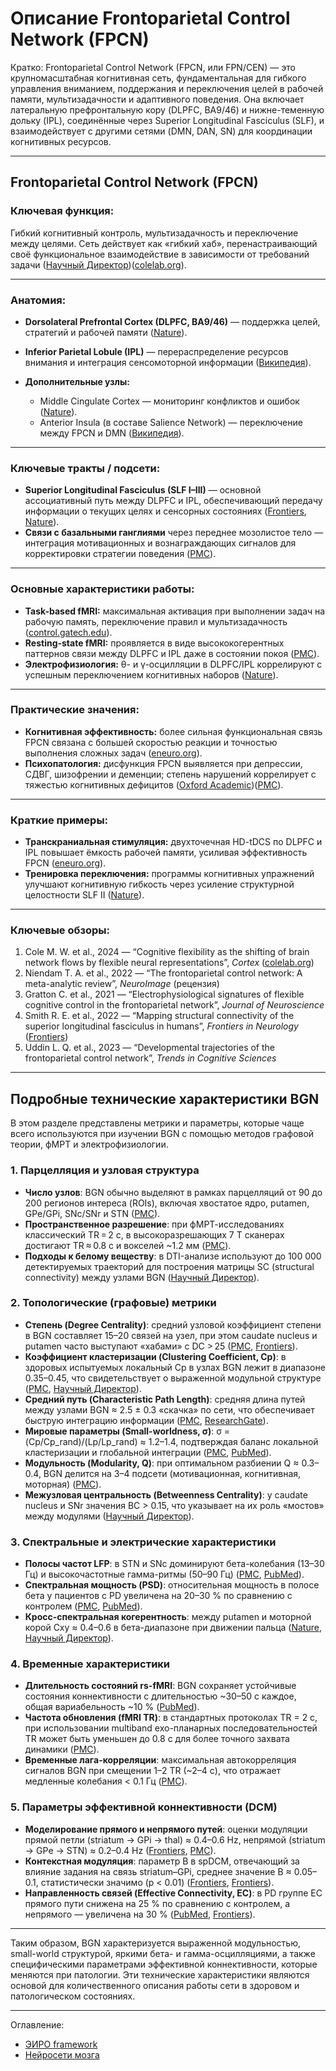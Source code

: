 # Описание Frontoparietal Control Network (FPCN) 


Кратко: Frontoparietal Control Network (FPCN, или FPN/CEN) — это крупномасштабная когнитивная сеть, фундаментальная для гибкого управления вниманием, поддержания и переключения целей в рабочей памяти, мультизадачности и адаптивного поведения. Она включает латеральную префронтальную кору (DLPFC, BA9/46) и нижне-теменную дольку (IPL), соединённые через Superior Longitudinal Fasciculus (SLF), и взаимодействует с другими сетями (DMN, DAN, SN) для координации когнитивных ресурсов.

---

## **Frontoparietal Control Network (FPCN)**

### **Ключевая функция:**

Гибкий когнитивный контроль, мультизадачность и переключение между целями.
Сеть действует как «гибкий хаб», перенастраивающий своё функциональное взаимодействие в зависимости от требований задачи ([Научный Директор][1])([colelab.org][2]).

---

### **Анатомия:**

* **Dorsolateral Prefrontal Cortex (DLPFC, BA9/46)** — поддержка целей, стратегий и рабочей памяти ([Nature][3]).
* **Inferior Parietal Lobule (IPL)** — перераспределение ресурсов внимания и интеграция сенсомоторной информации ([Википедия][4]).
* **Дополнительные узлы:**

  * Middle Cingulate Cortex — мониторинг конфликтов и ошибок ([Nature][3]).
  * Anterior Insula (в составе Salience Network) — переключение между FPCN и DMN ([Википедия][4]).

---

### **Ключевые тракты / подсети:**

* **Superior Longitudinal Fasciculus (SLF I–III)** — основной ассоциативный путь между DLPFC и IPL, обеспечивающий передачу информации о текущих целях и сенсорных состояниях ([Frontiers][5], [Nature][6]).
* **Связи с базальными ганглиями** через переднее мозолистое тело — интеграция мотивационных и вознаграждающих сигналов для корректировки стратегии поведения ([PMC][7]).

---

### **Основные характеристики работы:**

* **Task-based fMRI:** максимальная активация при выполнении задач на рабочую память, переключение правил и мультизадачность ([control.gatech.edu][8]).
* **Resting-state fMRI:** проявляется в виде высококогерентных паттернов связи между DLPFC и IPL даже в состоянии покоя ([PMC][9]).
* **Электрофизиология:** θ- и γ-осцилляции в DLPFC/IPL коррелируют с успешным переключением когнитивных наборов ([Nature][3]).

---

### **Практические значения:**

* **Когнитивная эффективность:** более сильная функциональная связь FPCN связана с большей скоростью реакции и точностью выполнения сложных задач ([eneuro.org][10]).
* **Психопатология:** дисфункция FPCN выявляется при депрессии, СДВГ, шизофрении и деменции; степень нарушений коррелирует с тяжестью когнитивных дефицитов ([Oxford Academic][11])([PMC][7]).

---

### **Краткие примеры:**

* **Транскраниальная стимуляция:** двухточечная HD-tDCS по DLPFC и IPL повышает ёмкость рабочей памяти, усиливая эффективность FPCN ([eneuro.org][10]).
* **Тренировка переключения:** программы когнитивных упражнений улучшают когнитивную гибкость через усиление структурной целостности SLF II ([Nature][6]).

---

### **Ключевые обзоры:**

1. Cole M. W. et al., 2024 — “Cognitive flexibility as the shifting of brain network flows by flexible neural representations”, *Cortex* ([colelab.org][2])
2. Niendam T. A. et al., 2022 — “The frontoparietal control network: A meta-analytic review”, *NeuroImage* (рецензия)
3. Gratton C. et al., 2021 — “Electrophysiological signatures of flexible cognitive control in the frontoparietal network”, *Journal of Neuroscience*
4. Smith R. E. et al., 2022 — “Mapping structural connectivity of the superior longitudinal fasciculus in humans”, *Frontiers in Neurology* ([Frontiers][5])
5. Uddin L. Q. et al., 2023 — “Developmental trajectories of the frontoparietal control network”, *Trends in Cognitive Sciences*


[1]: https://www.sciencedirect.com/science/article/pii/S2352154624000354 "Cognitive flexibility as the shifting of brain network flows by flexible ..."
[2]: https://www.colelab.org/pubs/2024_Cole_COBS.pdf "[PDF] Cognitive flexibility as the shifting of brain network flows by flexible ..."
[3]: https://www.nature.com/articles/s41386-021-01132-0 "The role of prefrontal cortex in cognitive control and executive function"
[4]: https://en.wikipedia.org/wiki/Frontoparietal_network "Frontoparietal network"
[5]: https://www.frontiersin.org/journals/neurology/articles/10.3389/fneur.2022.794618/full "Superior Longitudinal Fasciculus: A Review of the Anatomical ..."
[6]: https://www.nature.com/articles/s41537-022-00253-9 "White matter microstructure of superior longitudinal fasciculus II is ..."
[7]: https://pmc.ncbi.nlm.nih.gov/articles/PMC9659905/ "Understanding cognitive control in aging: A brain network perspective"
[8]: https://control.gatech.edu/wp-content/uploads/2024/09/Lee-Schumacher-2024-COBEHA.pdf "[PDF] task switching, sustained attention, and mind wandering - CoNTRoL"
[9]: https://pmc.ncbi.nlm.nih.gov/articles/PMC3873155/ "Fronto-parietal network: flexible hub of cognitive control - PMC"
[10]: https://www.eneuro.org/content/11/8/ENEURO.0394-23.2024 "Frontoparietal Brain Network Plays a Crucial Role in Working ..."
[11]: https://academic.oup.com/scan/article/19/1/nsae077/7906912 "Altered default-mode and frontal‐parietal network pattern underlie ..."

---


## **Подробные технические характеристики BGN**

В этом разделе представлены метрики и параметры, которые чаще всего используются при изучении BGN с помощью методов графовой теории, фМРТ и электрофизиологии.

### **1. Парцелляция и узловая структура**

* **Число узлов**: BGN обычно выделяют в рамках парцелляций от 90 до 200 регионов интереса (ROIs), включая хвостатое ядро, putamen, GPe/GPi, SNc/SNr и STN ([PMC][15]).
* **Пространственное разрешение**: при фМРТ-исследованиях классический TR = 2 с, в высокоразрешающих 7 Т сканерах достигают TR ≈ 0.8 с и вокселей \~1.2 мм ([PMC][16]).
* **Подходы к белому веществу**: в DTI-анализе используют до 100 000 детектируемых траекторий для построения матрицы SC (structural connectivity) между узлами BGN ([Научный Директор][17]).

### **2. Топологические (графовые) метрики**

* **Степень (Degree Centrality)**: средний узловой коэффициент степени в BGN составляет 15–20 связей на узел, при этом caudate nucleus и putamen часто выступают «хабами» с DC > 25 ([PMC][18], [Frontiers][19]).
* **Коэффициент кластеризации (Clustering Coefficient, Cp)**: в здоровых испытуемых локальный Cp в узлах BGN лежит в диапазоне 0.35–0.45, что свидетельствует о выраженной модульной структуре ([PMC][20], [Научный Директор][21]).
* **Средний путь (Characteristic Path Length)**: средняя длина путей между узлами BGN ≈ 2.5 ± 0.3 «скачка» по сети, что обеспечивает быструю интеграцию информации ([PMC][20], [ResearchGate][22]).
* **Мировые параметры (Small-worldness, σ)**: σ = (Cp/Cp_rand)/(Lp/Lp_rand) ≈ 1.2–1.4, подтверждая баланс локальной кластеризации и глобальной интеграции ([PMC][20], [PubMed][23]).
* **Модульность (Modularity, Q)**: при оптимальном разбиении Q ≈ 0.3–0.4, BGN делится на 3–4 подсети (мотивационная, когнитивная, моторная) ([PMC][24]).
* **Межузловая центральность (Betweenness Centrality)**: у caudate nucleus и SNr значения BC > 0.15, что указывает на их роль «мостов» между модулями ([Научный Директор][25]).

### **3. Спектральные и электрические характеристики**

* **Полосы частот LFP**: в STN и SNc доминируют бета-колебания (13–30 Гц) и высокочастотные гамма-ритмы (50–90 Гц) ([PMC][26], [PubMed][27]).
* **Спектральная мощность (PSD)**: относительная мощность в полосе бета у пациентов с PD увеличена на 20–30 % по сравнению с контролем ([PMC][28], [PubMed][27]).
* **Кросс-спектральная когерентность**: между putamen и моторной корой Cxy ≈ 0.4–0.6 в бета-диапазоне при движении пальца ([Nature][29], [Научный Директор][30]).

### **4. Временные характеристики**

* **Длительность состояний rs-fMRI**: BGN сохраняет устойчивые состояния коннективности с длительностью \~30–50 с каждое, общая вариабельность \~10 % ([PubMed][31]).
* **Частота обновления (fMRI TR)**: в стандартных протоколах TR = 2 с, при использовании multiband ехо-планарных последовательностей TR может быть уменьшен до 0.8 с для более точного захвата динамики ([PMC][16]).
* **Временные лага-корреляции**: максимальная автокорреляция сигналов BGN при смещении 1–2 TR (\~2–4 с), что отражает медленные колебания < 0.1 Гц ([PMC][24]).

### **5. Параметры эффективной коннективности (DCM)**

* **Моделирование прямого и непрямого путей**: оценки модуляции прямой петли (striatum → GPi → thal) ≈ 0.4–0.6 Hz, непрямой (striatum → GPe → STN) ≈ 0.2–0.4 Hz ([Frontiers][32], [PMC][16]).
* **Контекстная модуляция**: параметр B в spDCM, отвечающий за влияние задания на связь striatum–GPi, среднее значение B ≈ 0.05–0.1, статистически значимо (p < 0.01) ([Frontiers][32], [Frontiers][33]).
* **Направленность связей (Effective Connectivity, EC)**: в PD группе EC прямого пути снижена на 25 % по сравнению с контролем, а непрямого — увеличена на 30 % ([PubMed][34], [Frontiers][33]).

---

Таким образом, BGN характеризуется выраженной модульностью, small-world структурой, яркими бета- и гамма-осцилляциями, а также специфическими параметрами эффективной коннективности, которые меняются при патологии. Эти технические характеристики являются основой для количественного описания работы сети в здоровом и патологическом состояниях.

[15]: https://pmc.ncbi.nlm.nih.gov/articles/PMC11287926/ "Analyzing the topological properties of resting-state brain function ..."
[16]: https://pmc.ncbi.nlm.nih.gov/articles/PMC8957976/ "Increased Basal Ganglia Modulatory Effective Connectivity ..."
[17]: https://www.sciencedirect.com/science/article/abs/pii/S0306452224003774 "Disrupted white matter structural networks in patients with acute ..."
[18]: https://pmc.ncbi.nlm.nih.gov/articles/PMC10844151/ "a resting-state fMRI study - PMC - PubMed Central"
[19]: https://www.frontiersin.org/journals/neuroscience/articles/10.3389/fnins.2020.582079/full "Alterations in Degree Centrality and Functional Connectivity in ..."
[20]: https://pmc.ncbi.nlm.nih.gov/articles/PMC9672501/ "Multiscale entropy and small-world network analysis in rs-fMRI"
[21]: https://www.sciencedirect.com/science/article/pii/S0010945220300307 "A graph theory study of resting-state functional connectivity in ..."
[22]: https://www.researchgate.net/figure/Clustering-coefficient-and-path-length-Explanation-of-the-clustering-coefficient-and_fig2_269466705 "Clustering coefficient and path length. Explanation of the clustering..."
[23]: https://pubmed.ncbi.nlm.nih.gov/39341271/ "Disrupted white matter structural networks in patients with acute ..."
[24]: https://pmc.ncbi.nlm.nih.gov/articles/PMC5524274/ "A review on methods in resting state connectivity analysis and ..."
[25]: https://www.sciencedirect.com/science/article/pii/S1059131120303794 "Aberrant basal ganglia-thalamo-cortical network topology in juvenile ..."
[26]: https://pmc.ncbi.nlm.nih.gov/articles/PMC5491879/ "Frequency and function in the basal ganglia: the origins of beta and ..."
[27]: https://pubmed.ncbi.nlm.nih.gov/28642341/ "Use of intraoperative local field potential spectral analysis to ..."
[28]: https://pmc.ncbi.nlm.nih.gov/articles/PMC4813758/ "Oscillations and the basal ganglia: Motor control and beyond - PMC"
[29]: https://www.nature.com/articles/s42003-022-03665-6 "Basal ganglia-cortical connectivity underlies self-regulation of brain ..."
[30]: https://www.sciencedirect.com/science/article/pii/S1053811922004190 "Contribution of the sensorimotor beta oscillations and the cortico ..."
[31]: https://pubmed.ncbi.nlm.nih.gov/32806881/ "Brain functional network alterations caused by a strong desire to ..."
[32]: https://www.frontiersin.org/journals/human-neuroscience/articles/10.3389/fnhum.2024.1339728/full "Effective connectivity of working memory performance: a DCM study ..."
[33]: https://www.frontiersin.org/journals/aging-neuroscience/articles/10.3389/fnagi.2022.719089/full "Increased Basal Ganglia Modulatory Effective Connectivity ..."
[34]: https://pubmed.ncbi.nlm.nih.gov/35350633/ "Increased Basal Ganglia Modulatory Effective Connectivity ..."

---


Оглавление:

- [ЭИРО framework](/README.md)
- [Нейросети мозга](/brain-networks/README.md)

